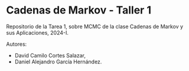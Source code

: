 # Cadenas de Markov - Taller 1
Repositorio de la Tarea 1, sobre MCMC de la clase Cadenas de Markov y sus Aplicaciones, 2024-I.

Autores:
- David Camilo Cortes Salazar,
- Daniel Alejandro García Hernández.
